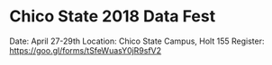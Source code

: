 # Chico State 2018 Data Fest

Date: April 27-29th
Location: Chico State Campus, Holt 155
Register: https://goo.gl/forms/tSfeWuasY0jR9sfV2 